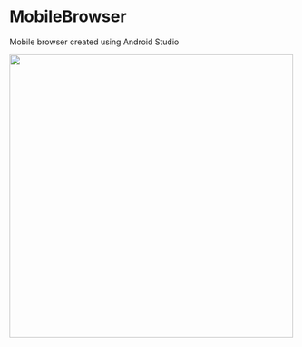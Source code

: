 # MobileBrowser
Mobile browser created using Android Studio

<img align="center" width="500" src="https://i.imgur.com/EOfI5Av.jpg">
